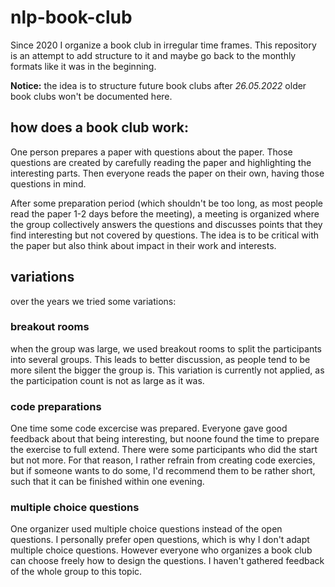 # nlp-book-club

Since 2020 I organize a book club in irregular time frames.
This repository is an attempt to add structure to it and maybe go back to the monthly formats like it was in the beginning.

**Notice:** the idea is to structure future book clubs after *26.05.2022* older book clubs won't be documented here.


## how does a book club work:

One person prepares a paper with questions about the paper. Those questions are created by carefully reading the paper and highlighting the interesting parts.
Then everyone reads the paper on their own, having those questions in mind.

After some preparation period (which shouldn't be too long, as most people read the paper 1-2 days before the meeting), a meeting is organized where the group collectively answers the questions and discusses points that they find interesting but not covered by questions. 
The idea is to be critical with the paper but also think about impact in their work and interests.

## variations
over the years we tried some variations:

### breakout rooms
when the group was large, we used breakout rooms to split the participants into several groups. This leads to better discussion, as people tend to be more silent the bigger the group is.
This variation is currently not applied, as the participation count is not as large as it was.

### code preparations
One time some code excercise was prepared. Everyone gave good feedback about that being interesting, but noone found the time to prepare the exercise to full extend.
There were some participants who did the start but not more.
For that reason, I rather refrain from creating code exercies, but if someone wants to do some, I'd recommend them to be rather short, such that it can be finished within one evening.

### multiple choice questions
One organizer used multiple choice questions instead of the open questions.
I personally prefer open questions, which is why I don't adapt multiple choice questions. However everyone who organizes a book club can choose freely how to design the questions.
I haven't gathered feedback of the whole group to this topic.
